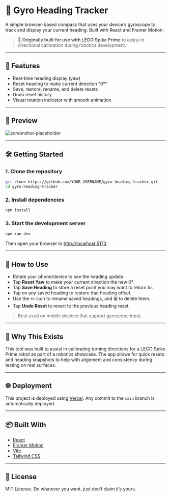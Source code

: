 # 📐 Gyro Heading Tracker

A simple browser-based compass that uses your device’s gyroscope to track and display your current heading. Built with React and Framer Motion.

> 🧠 **Originally built for use with LEGO Spike Prime** to assist in directional calibration during robotics development.

---

## 🚀 Features

* Real-time heading display (yaw)
* Reset heading to make current direction "0°"
* Save, restore, rename, and delete resets
* Undo reset history
* Visual rotation indicator with smooth animation

---

## 📸 Preview

![screenshot-placeholder](https://via.placeholder.com/600x300?text=App+Screenshot)

---

## 🛠️ Getting Started

### 1. Clone the repository

```bash
git clone https://github.com/YOUR_USERNAME/gyro-heading-tracker.git
cd gyro-heading-tracker
```

### 2. Install dependencies

```bash
npm install
```

### 3. Start the development server

```bash
npm run dev
```

Then open your browser to [http://localhost:5173](http://localhost:5173)

---

## 🧭 How to Use

* Rotate your phone/device to see the heading update.
* Tap **Reset Yaw** to make your current direction the new 0°.
* Tap **Save Heading** to store a reset point you may want to return to.
* Tap on any saved heading to restore that heading offset.
* Use the ✏️ icon to rename saved headings, and 🗑️ to delete them.
* Tap **Undo Reset** to revert to the previous heading reset.

> Best used on mobile devices that support gyroscope input.

---

## 🤖 Why This Exists

This tool was built to assist in calibrating turning directions for a LEGO Spike Prime robot as part of a robotics showcase. The app allows for quick resets and heading snapshots to help with alignment and consistency during testing on real surfaces.

---

## 🌐 Deployment

This project is deployed using [Vercel](https://vercel.com). Any commit to the `main` branch is automatically deployed.

---

## 📦 Built With

* [React](https://reactjs.org/)
* [Framer Motion](https://www.framer.com/motion/)
* [Vite](https://vitejs.dev/)
* [Tailwind CSS](https://tailwindcss.com/)

---

## 📄 License

MIT License. Do whatever you want, just don’t claim it’s yours.

